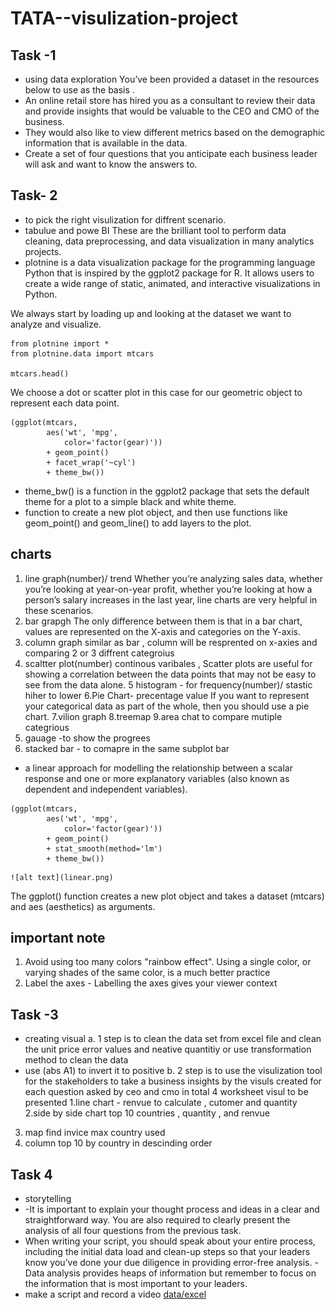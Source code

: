 # TATA--visulization-project

## Task -1 
- using data exploration You’ve been provided a dataset in the resources below to use as the basis .
- An online retail store has hired you as a consultant to review their data and provide insights that would be valuable to the CEO and CMO of the business. 
- They would also like to view different metrics based on the demographic information that is available in the data.
- Create a set of four questions that you anticipate each business leader will ask and want to know the answers to. 

## Task- 2
- to pick the right visulization for diffrent scenario.
- tabulue and powe BI These are the brilliant tool to perform data cleaning, data preprocessing, and data visualization in many analytics projects.
- plotnine is a data visualization package for the programming language Python that is inspired by the ggplot2 package for R. It allows users to create a wide range of static, animated, and interactive visualizations in Python.

We always start by loading up and looking at the dataset we want to analyze and visualize. 
```
from plotnine import *
from plotnine.data import mtcars

mtcars.head()
```
We choose a dot or scatter plot in this case for our geometric object to represent each data point.
```
(ggplot(mtcars, 
        aes('wt', 'mpg', 
            color='factor(gear)'))
        + geom_point() 
        + facet_wrap('~cyl') 
        + theme_bw())
```
* theme_bw() is a function in the ggplot2 package that sets the default theme for a plot to a simple black and white theme.
* function to create a new plot object, and then use functions like geom_point() and geom_line() to add layers to the plot.

## charts 
1. line graph(number)/ trend
 Whether you’re analyzing sales data, whether you’re looking at year-on-year profit, whether you’re looking at how a person’s salary increases in the last year, line charts are very helpful in these scenarios.
2. bar grapgh 
The only difference between them is that in a bar chart, values are represented on the X-axis and categories on the Y-axis.
3. column graph 
similar as bar , column will be resprented on x-axies and comparing 2 or 3 diffrent categroius 
4. scaltter plot(number)
continous varibales , Scatter plots are useful for showing a correlation between the data points that may not be easy to see from the data alone.
5 histogram - for frequency(number)/ stastic hiher to lower
6.Pie Chart- precentage value
If you want to represent your categorical data as part of the whole, then you should use a pie chart.
7.vilion graph
8.treemap
9.area chat to compare mutiple categrious 
10. gauage -to show the progrees 
11. stacked bar - to comapre in the same subplot bar
- a linear approach for modelling the relationship between a scalar response and one or more explanatory variables (also known as dependent and independent variables).
```
(ggplot(mtcars, 
        aes('wt', 'mpg', 
            color='factor(gear)'))
        + geom_point() 
        + stat_smooth(method='lm') 
        + theme_bw())
```
	![alt text](linear.png)
The ggplot() function creates a new plot object and takes a dataset (mtcars) and aes (aesthetics) as arguments. 
## important note 
1. Avoid using too many colors "rainbow effect".  Using a single color, or varying shades of the same color, is a much better practice
2. Label the axes - Labelling the axes gives your viewer context

## Task -3 
 - creating visual
a. 1 step is to clean the data set from excel file and clean the unit price error  values and neative quantitiy or use  transformation method to clean the data
- use (abs A1) to invert it to positive 
b. 2 step is to use the visulization tool for the stakeholders to take a business insights by the visuls created for each question asked by ceo and cmo in  total 4 worksheet visul to be presented 
1.line chart - renvue to calculate , cutomer and quantity  
2.side by side chart top 10 countries , quantity , and renvue 
3. map find invice max country used 
4. column top 10 by country in descinding order 

## Task 4
- storytelling
- -It is important to explain your thought process and ideas in a clear and straightforward way. You are also required to clearly present the analysis of all four questions from the previous task. 
- When writing your script, you should speak about your entire process, including the initial data load and clean-up steps so that your leaders know you’ve done your due diligence in providing error-free analysis. 
-Data analysis provides heaps of information but remember to focus on the information that is most important to your leaders.
- make a script and record a video 
[data/excel](task3cleandata.xlsx)
